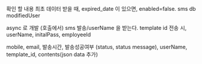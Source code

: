 확인 할 내용
최초 데이터 받을 때, expired_date 이 있으면, enabled=false.
sms db
modifiedUser

async 로 개발 (호출에서)
sms 발송/userName 을 받는다. template id
전송 시, userName, initalPass, employeeId

mobile, email, 발송시간, 발송성공여부 (status, status message), userName, template_id, contents(json data 추가)